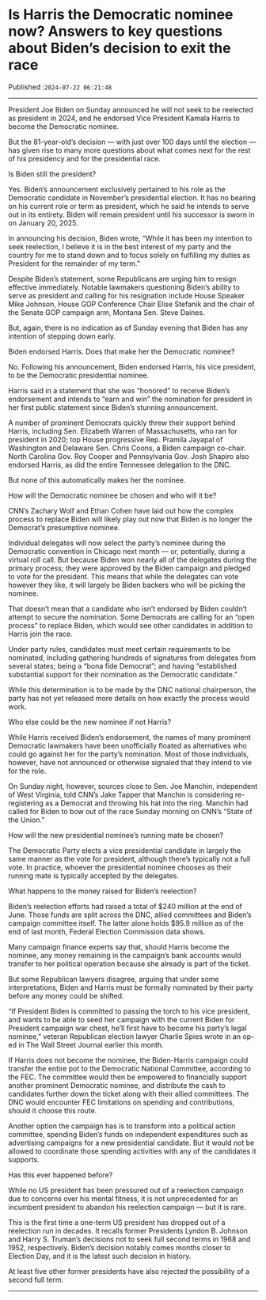 # Is Harris the Democratic nominee now? Answers to key questions about Biden’s decision to exit the race

Published :`2024-07-22 06:21:48`

---

President Joe Biden on Sunday announced he will not seek to be reelected as president in 2024, and he endorsed Vice President Kamala Harris to become the Democratic nominee.

But the 81-year-old’s decision — with just over 100 days until the election — has given rise to many more questions about what comes next for the rest of his presidency and for the presidential race.

Is Biden still the president?

Yes. Biden’s announcement exclusively pertained to his role as the Democratic candidate in November’s presidential election. It has no bearing on his current role or term as president, which he said he intends to serve out in its entirety. Biden will remain president until his successor is sworn in on January 20, 2025.

In announcing his decision, Biden wrote, “While it has been my intention to seek reelection, I believe it is in the best interest of my party and the country for me to stand down and to focus solely on fulfilling my duties as President for the remainder of my term.”

Despite Biden’s statement, some Republicans are urging him to resign effective immediately. Notable lawmakers questioning Biden’s ability to serve as president and calling for his resignation include House Speaker Mike Johnson, House GOP Conference Chair Elise Stefanik and the chair of the Senate GOP campaign arm, Montana Sen. Steve Daines.

But, again, there is no indication as of Sunday evening that Biden has any intention of stepping down early.

Biden endorsed Harris. Does that make her the Democratic nominee?

No. Following his announcement, Biden endorsed Harris, his vice president, to be the Democratic presidential nominee.

Harris said in a statement that she was “honored” to receive Biden’s endorsement and intends to “earn and win” the nomination for president in her first public statement since Biden’s stunning announcement.

A number of prominent Democrats quickly threw their support behind Harris, including Sen. Elizabeth Warren of Massachusetts, who ran for president in 2020; top House progressive Rep. Pramila Jayapal of Washington and Delaware Sen. Chris Coons, a Biden campaign co-chair. North Carolina Gov. Roy Cooper and Pennsylvania Gov. Josh Shapiro also endorsed Harris, as did the entire Tennessee delegation to the DNC.

But none of this automatically makes her the nominee.

How will the Democratic nominee be chosen and who will it be?

CNN’s Zachary Wolf and Ethan Cohen have laid out how the complex process to replace Biden will likely play out now that Biden is no longer the Democrat’s presumptive nominee.

Individual delegates will now select the party’s nominee during the Democratic convention in Chicago next month — or, potentially, during a virtual roll call. But because Biden won nearly all of the delegates during the primary process; they were approved by the Biden campaign and pledged to vote for the president. This means that while the delegates can vote however they like, it will largely be Biden backers who will be picking the nominee.

That doesn’t mean that a candidate who isn’t endorsed by Biden couldn’t attempt to secure the nomination. Some Democrats are calling for an “open process” to replace Biden, which would see other candidates in addition to Harris join the race.

Under party rules, candidates must meet certain requirements to be nominated, including gathering hundreds of signatures from delegates from several states; being a “bona fide Democrat”; and having “established substantial support for their nomination as the Democratic candidate.”

While this determination is to be made by the DNC national chairperson, the party has not yet released more details on how exactly the process would work.

Who else could be the new nominee if not Harris?

While Harris received Biden’s endorsement, the names of many prominent Democratic lawmakers have been unofficially floated as alternatives who could go against her for the party’s nomination. Most of those individuals, however, have not announced or otherwise signaled that they intend to vie for the role.

On Sunday night, however, sources close to Sen. Joe Manchin, independent of West Virginia, told CNN’s Jake Tapper that Manchin is considering re-registering as a Democrat and throwing his hat into the ring. Manchin had called for Biden to bow out of the race Sunday morning on CNN’s “State of the Union.”

How will the new presidential nominee’s running mate be chosen?

The Democratic Party elects a vice presidential candidate in largely the same manner as the vote for president, although there’s typically not a full vote. In practice, whoever the presidential nominee chooses as their running mate is typically accepted by the delegates.

What happens to the money raised for Biden’s reelection?

Biden’s reelection efforts had raised a total of $240 million at the end of June. Those funds are split across the DNC, allied committees and Biden’s campaign committee itself. The latter alone holds $95.9 million as of the end of last month, Federal Election Commission data shows.

Many campaign finance experts say that, should Harris become the nominee, any money remaining in the campaign’s bank accounts would transfer to her political operation because she already is part of the ticket.

But some Republican lawyers disagree, arguing that under some interpretations, Biden and Harris must be formally nominated by their party before any money could be shifted.

“If President Biden is committed to passing the torch to his vice president, and wants to be able to seed her campaign with the current Biden for President campaign war chest, he’ll first have to become his party’s legal nominee,” veteran Republican election lawyer Charlie Spies wrote in an op-ed in The Wall Street Journal earlier this month.

If Harris does not become the nominee, the Biden-Harris campaign could transfer the entire pot to the Democratic National Committee, according to the FEC. The committee would then be empowered to financially support another prominent Democratic nominee, and distribute the cash to candidates further down the ticket along with their allied committees. The DNC would encounter FEC limitations on spending and contributions, should it choose this route.

Another option the campaign has is to transform into a political action committee, spending Biden’s funds on independent expenditures such as advertising campaigns for a new presidential candidate. But it would not be allowed to coordinate those spending activities with any of the candidates it supports.

Has this ever happened before?

While no US president has been pressured out of a reelection campaign due to concerns over his mental fitness, it is not unprecedented for an incumbent president to abandon his reelection campaign — but it is rare.

This is the first time a one-term US president has dropped out of a reelection run in decades. It recalls former Presidents Lyndon B. Johnson and Harry S. Truman’s decisions not to seek full second terms in 1968 and 1952, respectively. Biden’s decision notably comes months closer to Election Day, and it is the latest such decision in history.

At least five other former presidents have also rejected the possibility of a second full term.

---

